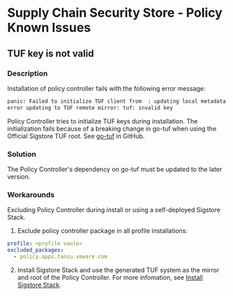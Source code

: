 # Supply Chain Security Store - Policy Known Issues

## TUF key is not valid

### Description

Installation of policy controller fails with the following error message:

```bash
panic: Failed to initialize TUF client from  : updating local metadata and targets:
error updating to TUF remote mirror: tuf: invalid key
```

Policy Controller tries to initialize TUF keys during installation.
The initialization fails because of a breaking change in
go-tuf when using the Official Sigstore TUF root. See [go-tuf](https://github.com/theupdateframework/go-tuf/issues/379) in GitHub.

### Solution

The Policy Controller's dependency on go-tuf must be updated to the later version.

### Workarounds

Excluding Policy Controller during install or using a self-deployed Sigstore Stack.

1. Exclude policy controller package in all profile installations:
  ```yaml
  profile: <profile vaule>
  excluded_packages:
    - policy.apps.tanzu.vmware.com
  ```

2. Install Sigstore Stack and use the generated TUF system as the mirror and root of the Policy Controller. For more infomation, see [Install Sigstore Stack](./install-sigstore-stack.hbs.md).